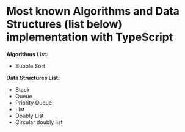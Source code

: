 # Most known Algorithms and Data Structures (list below) implementation with TypeScript
**Algorithms List:**
* Bubble Sort 

**Data Structures List:** 
* Stack
* Queue
* Priority Queue
* List 
* Doubly List
* Circular doubly list

